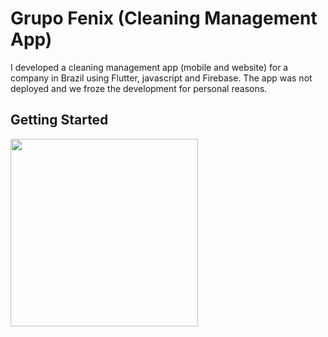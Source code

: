 # Grupo Fenix (Cleaning Management App)

I developed a cleaning management app (mobile and website) for a company in Brazil using Flutter, javascript and Firebase. The app was not deployed and we froze the development for personal reasons.

## Getting Started

<img src="https://github.com/raul-felipe/grupo_fenix_app/blob/c9f9e84d276609a8e68f123b8bbd09c38e31666d/Record_2022-07-08-11-37-46_6bee0f78642e72321d4af37cddf3e91b.gif" width="300">
